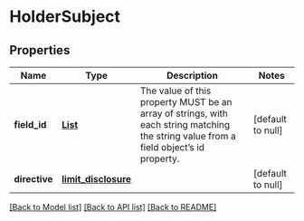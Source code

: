 # HolderSubject
## Properties

Name | Type | Description | Notes
------------ | ------------- | ------------- | -------------
**field\_id** | [**List**](string.md) | The value of this property MUST be an array of strings, with each string matching the string value from a field object’s id property. | [default to null]
**directive** | [**limit_disclosure**](limit_disclosure.md) |  | [default to null]

[[Back to Model list]](../interface_specification_of_pe_openapi_spec_component.md#documentation-for-models) [[Back to API list]](../interface_specification_of_pe_openapi_spec_component.md#documentation-for-api-endpoints) [[Back to README]](../interface_specification_of_pe_openapi_spec_component.md)

